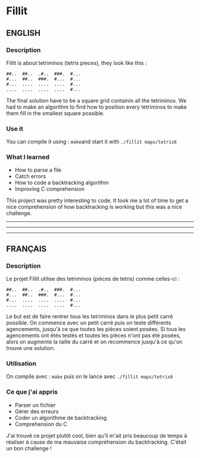 # Fillit

## ENGLISH

### Description

Fillit is about tetriminos (tetris pieces), they look like this :
```
##..  ##..  .#..  ###.  #...
#...  ##..  ###.  #...  #...
#...  ....  ....  ....  #...
....  ....  ....  ....  #...
```
The final solution have to be a square grid containin all the tetriminos.
We had to make an algorithm to find how to position every tetriminos to make them fill
in the smallest square possible.

### Use it

You can compile it using : ```make```and start it with ```./fillit maps/tetris6```

### What I learned

- How to parse a file
- Catch errors
- How to code a backtracking algorithm
- Improving C comprehension

This project was pretty interesting to code. It took me a lot of time to get a nice comprehension
of how backtracking is working but this was a nice challenge.

*********************************************************************************
---------------------------------------------------------------------------------
*********************************************************************************

## FRANÇAIS

### Description

Le projet Fillit utilise des tetriminos (pièces de tetris) comme celles-ci :
```
##..  ##..  .#..  ###.  #...
#...  ##..  ###.  #...  #...
#...  ....  ....  ....  #...
....  ....  ....  ....  #...
```
Le but est de faire rentrer tous les tetriminos dans le plus petit carré possible.
On commence avec un petit carré puis on teste différents agencements, jusqu'à ce que toutes les pièces soient posées.
Si tous les agencements ont étés testés et toutes les pièces n'ont pas été posées,
alors on augmente la taille du carré et on recommence jusqu'à ce qu'on trouve une solution.

### Utilisation

On compile avec : ```make``` puis on le lance avec ```./fillit maps/tetris6```

### Ce que j'ai appris

- Parser un fichier
- Gérer des erreurs
- Coder un algorithme de backtracking
- Comprehension du C

J'ai trouvé ce projet plutôt cool, bien qu'il m'ait pris beaucoup de temps à réaliser
à cause de ma mauvaise compréhension du backtracking. C'était un bon challenge !
